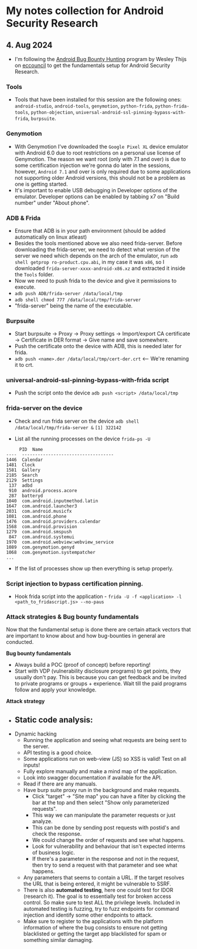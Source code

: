 # My notes collection for Android Security Research

## 4. Aug 2024
- I'm following the [Android Bug Bounty Hunting](https://codered.eccouncil.org/course/android-bug-bounty-hunting-hunt-like-a-rat) program by Wesley Thijs on [eccouncil](https://codered.eccouncil.org) to get the fundamentals setup for Android Security Research.

### Tools
- Tools that have been installed for this session are the following ones: `android-studio`, `android-tools`, `genymotion`, `python-frida`, `python-frida-tools`, `python-objection`, `universal-android-ssl-pinning-bypass-with-frida`, `burpsuite`. 

### Genymotion
- With Genymotion I've downloaded the `Google Pixel XL` device emulator with Android 6.0 due to root restrictions on a personal use license of Genymotion. The reason we want root (only with 7.1 and over) is due to some certification injection we're gonna do later in the sessions, however, `Android 7.1` and over is only required due to some applications not supporting older Android versions, this should not be a problem as one is getting started.
- It's important to enable USB debugging in Developer options of the emulator. Developer options can be enabled by tabbing x7 on "Build number" under "About phone".

### ADB & Frida
- Ensure that ADB is in your path environment (should be added automatically on linux atleast)
- Besides the tools mentioned above we also need frida-server. Before downloading the frida-server, we need to detect what version of the server we need which depends on the arch of the emulator, run `adb shell getprop ro-product.cpu.abi`, in my case it was `x86`, so I downloaded `frida-server-xxxx-android-x86.xz` and extracted it inside the `Tools` folder.
- Now we need to push frida to the device and give it permissions to execute.
 - `adb push ADB/frida-server /data/local/tmp`
 - `adb shell chmod 777 /data/local/tmp/frida-server`
 - "frida-server" being the name of the executable.

### Burpsuite
- Start burpsuite -> Proxy -> Proxy settings -> Import/export CA certificate -> Certificate in DER format -> Give name and save somewhere.
- Push the certificate onto the device with ADB, this is needed later for frida.
 - `adb push <name>.der /data/local/tmp/cert-der.crt` <-- We're renaming it to crt.

### universal-android-ssl-pinning-bypass-with-frida script
- Push the script onto the device `adb push <script> /data/local/tmp`

### frida-server on the device
- Check and run frida server on the device `adb shell /data/local/tmp/frida-server &`
    `[1] 322142`

- List all the running processes on the device `frida-ps -U`
```
     PID  Name
----  -----------------------------------
1446  Calendar
1481  Clock
1581  Gallery
2185  Search
2129  Settings
 137  adbd
 910  android.process.acore
 287  batteryd
1040  com.android.inputmethod.latin
1647  com.android.launcher3
2031  com.android.musicfx
1081  com.android.phone
1476  com.android.providers.calendar
1568  com.android.provision
1279  com.android.smspush
 847  com.android.systemui
1970  com.android.webview:webview_service
1089  com.genymotion.genyd
1068  com.genymotion.systempatcher
...
```
- If the list of processes show up then everything is setup properly.

### Script injection to bypass certification pinning.
- Hook frida script into the application - `frida -U -f <application> -l <path_to_fridascript.js> --no-paus`

### Attack strategies & Bug bounty fundamentals
Now that the fundamental setup is done there are certain attack vectors that are important to know about and how bug-bounties in general are conducted.

**Bug bounty fundamentals**
- Always build a POC (proof of concept) before reporting!
- Start with VDP (vulnerability disclosure programs) to get points, they usually don't pay. This is because you can get feedback and be invited to private programs or groups + experience. Wait till the paid programs follow and apply your knowledge.

**Attack strategy**
- Static code analysis:
  - 
- Dynamic hacking
  - Running the application and seeing what requests are being sent to the server.
  - API testing is a good choice.
  - Some applications run on web-view (JS) so XSS is valid! Test on all inputs!
  - Fully explore manually and make a mind map of the application.
  - Look into swagger documentation if available for the API.
  - Read if there are any manuals.
  - Have burp suite proxy run in the background and make requests.
    - Click "target" -> "Site map" you can have a filter by clicking the bar at the top and then select "Show only parameterized requests".
    - This way we can manipulate the parameter requests or just analyze.
    - This can be done by sending post requests with postid's and check the response.
    - We could change the order of requests and see what happens.
    - Look for vulnerability and behaviour that isn't expected interms of business logic.
    - If there's a parameter in the response and not in the request, then try to send a request with that parameter and see what happens.
  - Any parameters that seems to contain a URL. If the target resolves the URL that is being entered, it might be vulnerable to SSRF.
  - There is also **automated testing**, here one could test for IDOR (research it). The goal is to essentially test for broken access control. So make sure to test ALL the privilege levels. Included in automated testing is fuzzing, try to fuzz endpoints for command injection and identify some other endpoints to attack.
  - Make sure to register to the applications with the platform information of where the bug consists to ensure not getting blacklisted or getting the target app blacklisted for spam or something similar damaging.




  
